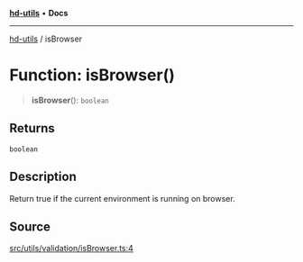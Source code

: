 [**hd-utils**](../README.md) • **Docs**

***

[hd-utils](../globals.md) / isBrowser

# Function: isBrowser()

> **isBrowser**(): `boolean`

## Returns

`boolean`

## Description

Return true if the current environment is running on browser.

## Source

[src/utils/validation/isBrowser.ts:4](https://github.com/AhmadHddad/h-utils/blob/8e9e542f98b1a43a336ce585dc8666b21b0e894d/src/utils/validation/isBrowser.ts#L4)
